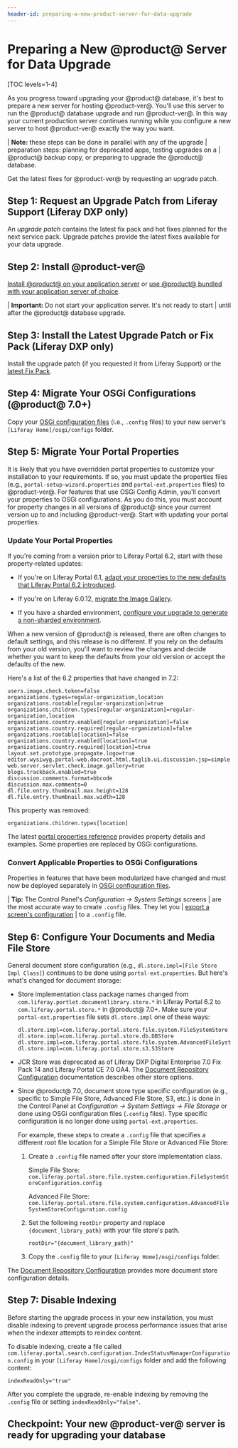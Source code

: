 ```yaml
---
header-id: preparing-a-new-product-server-for-data-upgrade
---
```


# Preparing a New @product@ Server for Data Upgrade

[TOC levels=1-4]

As you progress toward upgrading your @product@ database, it's best to prepare a
new server for hosting @product-ver@. You'll use this server to run the
@product@ database upgrade and run @product-ver@. In this way your current
production server continues running while you configure a new server to host
@product-ver@ exactly the way you want. 

| **Note:** these steps can be done in parallel with any of the upgrade 
| preparation steps: planning for deprecated apps, testing upgrades on a 
| @product@ backup copy, or preparing to upgrade the @product@ database. 

Get the latest fixes for @product-ver@ by requesting an upgrade patch. 

## Step 1: Request an Upgrade Patch from Liferay Support (Liferay DXP only)

An *upgrade patch* contains the latest fix pack and hot fixes planned for the
next service pack. Upgrade patches provide the latest fixes available for your
data upgrade. 

## Step 2: Install @product-ver@ 

[Install @product@ on your application server](/deployment/docs/-/knowledge_base/7-2/deploying-product)
or
[use @product@ bundled with your application server of choice](/deployment/docs/-/knowledge_base/7-2/installing-product). 

| **Important:** Do not start your application server. It's not ready to start 
| until after the @product@ database upgrade. 

## Step 3: Install the Latest Upgrade Patch or Fix Pack (Liferay DXP only)

Install the upgrade patch (if you requested it from Liferay Support) or the 
[latest Fix Pack](/deployment/docs/-/knowledge_base/7-2/patching-product). 

## Step 4: Migrate Your OSGi Configurations (@product@ 7.0+)

Copy your
[OSGi configuration files](/user/-/knowledge_base/7-2/understanding-system-configuration-files)
(i.e., `.config` files) to your new server's `[Liferay Home]/osgi/configs`
folder. 

## Step 5: Migrate Your Portal Properties 

It is likely that you have overridden portal properties to customize your
installation to your requirements. If so, you must update the properties files
(e.g., `portal-setup-wizard.properties` and `portal-ext.properties` files) to
@product-ver@. For features that use OSGi Config Admin, you'll convert your
properties to OSGi configurations. As you do this, you must account for property
changes in all versions of @product@ since your current version up to and
including @product-ver@. Start with updating your portal properties. 

### Update Your Portal Properties 

If you're coming from a version prior to Liferay Portal 6.2, start with these
property-related updates:

-   If you're on Liferay Portal 6.1,
    [adapt your properties to the new defaults that Liferay Portal 6.2 introduced](/discover/deployment/-/knowledge_base/6-2/upgrading-liferay#review-the-liferay-6). 

-   If you're on Liferay 6.0.12, 
    [migrate the Image Gallery](/discover/deployment/-/knowledge_base/6-2/upgrading-liferay#migrate-your-image-gallery-images).

-   If you have a sharded environment,
    [configure your upgrade to generate a non-sharded environment](/discover/deployment/-/knowledge_base/7-0/upgrading-sharded-environment).

When a new version of @product@ is released, there are often changes to default
settings, and this release is no different. If you rely on the defaults from
your old version, you'll want to review the changes and decide whether you want
to keep the defaults from your old version or accept the defaults of the new. 

Here's a list of the 6.2 properties that have changed in 7.2: 

```properties
users.image.check.token=false
organizations.types=regular-organization,location
organizations.rootable[regular-organization]=true
organizations.children.types[regular-organization]=regular-organization,location
organizations.country.enabled[regular-organization]=false
organizations.country.required[regular-organization]=false
organizations.rootable[location]=false
organizations.country.enabled[location]=true
organizations.country.required[location]=true
layout.set.prototype.propagate.logo=true
editor.wysiwyg.portal-web.docroot.html.taglib.ui.discussion.jsp=simple
web.server.servlet.check.image.gallery=true
blogs.trackback.enabled=true
discussion.comments.format=bbcode
discussion.max.comments=0
dl.file.entry.thumbnail.max.height=128
dl.file.entry.thumbnail.max.width=128
```

This property was removed:

```properties
organizations.children.types[location]
```

The latest
[portal properties reference](@platform-ref@/7.2-latest/propertiesdoc/portal.properties.html)
provides property details and examples. Some properties are replaced by OSGi
configurations. 

### Convert Applicable Properties to OSGi Configurations 

Properties in features that have been modularized have changed and must now be
deployed separately in
[OSGi configuration files](/user/-/knowledge_base/7-2/system-settings#exporting-and-importing-configurations). 

| **Tip:** The Control Panel's *Configuration &rarr; System Settings* screens 
| are the most accurate way to create `.config` files. They let you
| [export a screen's configuration](/user/-/knowledge_base/7-2/system-settings#exporting-and-importing-configurations)
| to a `.config` file. 

## Step 6: Configure Your Documents and Media File Store 

General document store configuration (e.g., `dl.store.impl=[File Store Impl
Class]`) continues to be done using `portal-ext.properties`. But here's what's
changed for document storage:

-   Store implementation class package names changed from 
    `com.liferay.portlet.documentlibrary.store.*` in Liferay Portal 6.2 to
    `com.liferay.portal.store.*` in @product@ 7.0+. Make sure your
    `portal-ext.properties` file sets `dl.store.impl` one of these ways:

    ```properties
    dl.store.impl=com.liferay.portal.store.file.system.FileSystemStore
    dl.store.impl=com.liferay.portal.store.db.DBStore
    dl.store.impl=com.liferay.portal.store.file.system.AdvancedFileSystemStore
    dl.store.impl=com.liferay.portal.store.s3.S3Store
    ```

-   JCR Store was deprecated as of Liferay DXP Digital Enterprise 7.0 Fix Pack 
    14 and Liferay Portal CE 7.0 GA4. The
    [Document Repository Configuration](/discover/deployment/-/knowledge_base/7-1/document-repository-configuration)
    documentation describes other store options.

-   Since @product@ 7.0, document store type specific configuration (e.g., 
    specific to Simple File Store, Advanced File Store, S3, etc.) is done in the
    Control Panel at *Configuration &rarr; System Settings &rarr; File Storage*
    or done using OSGi configuration files (`.config` files). Type specific
    configuration is no longer done using `portal-ext.properties`. 

    For example, these steps to create a `.config` file that specifies a
    different root file location for a Simple File Store or Advanced File Store:
    
    1.  Create a `.config` file named after your store implementation class.
    
        Simple File Store: 
        `com.liferay.portal.store.file.system.configuration.FileSystemStoreConfiguration.config`
    
        Advanced File Store:
        `com.liferay.portal.store.file.system.configuration.AdvancedFileSystemStoreConfiguration.config`
    
    2.  Set the following `rootDir` property and replace 
        `{document_library_path}` with  your file store's path.

        ```properties
        rootDir="{document_library_path}"
        ```
    
    3.  Copy the `.config` file to your `[Liferay Home]/osgi/configs` folder.

The
[Document Repository Configuration](/deployment/docs/-/knowledge_base/7-2/document-repository-configuration)
provides more document store configuration details. 

## Step 7: Disable Indexing

Before starting the upgrade process in your new installation, you must disable
indexing to prevent upgrade process performance issues that arise when the
indexer attempts to reindex content. 

To disable indexing, create a file called
`com.liferay.portal.search.configuration.IndexStatusManagerConfiguration.config`
in your `[Liferay Home]/osgi/configs` folder and add the following content: 

```properties
indexReadOnly="true"
```

After you complete the upgrade, re-enable indexing by removing the `.config`
file or setting `indexReadOnly="false"`. 

## Checkpoint: Your new @product-ver@ server is ready for upgrading your database
